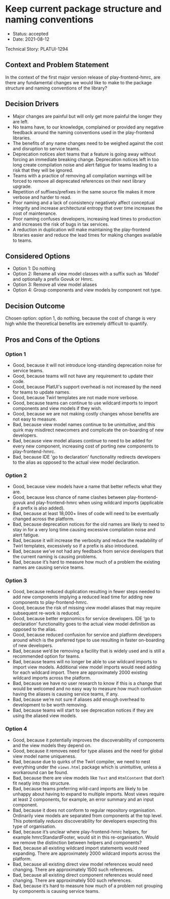 # Keep current package structure and naming conventions

* Status: accepted
* Date: 2021-08-12

Technical Story: PLATUI-1294

## Context and Problem Statement

In the context of the first major version release of play-frontend-hmrc, are there any fundamental
changes we would like to make to the package structure and naming conventions of the library?

## Decision Drivers

* Major changes are painful but will only get more painful the longer they are left.
* No teams have, to our knowledge, complained or provided any negative feedback around 
  the naming conventions used in the play-frontend libraries.
* The benefits of any name changes need to be weighed against the cost and disruption to 
  service teams.
* Deprecation notices alert teams that a feature is going away without forcing an immediate
  breaking change. Deprecation notices left in too long create compilation noise and alert 
  fatigue for teams leading to a risk that they will be ignored.
* Teams with a practice of removing all compilation warnings will be forced to remove all deprecated references 
  on their next library upgrade.
* Repetition of suffixes/prefixes in the same source file makes it more verbose and harder to read.
* Poor naming and a lack of consistency negatively affect conceptual integrity and increase architectural
  entropy that over time increases the cost of maintenance.
* Poor naming confuses developers, increasing lead times to production and increases the risk of bugs in
  tax services.
* A reduction in duplication will make maintaining the play-frontend libraries easier and reduce the lead times for 
  making changes available to teams.

## Considered Options

* Option 1: Do nothing
* Option 2: Rename all view model classes with a suffix such as 'Model' and optionally
  a prefix Govuk or Hmrc.
* Option 3: Remove all view model aliases
* Option 4: Group components and view models by component not type.

## Decision Outcome

Chosen option: option 1, do nothing, because the cost of change is very high while the
theoretical benefits are extremely difficult to quantify.

## Pros and Cons of the Options

### Option 1

* Good, because it will not introduce long-standing deprecation noise for 
  service teams.
* Good, because teams will not have any requirement to update 
  their code.
* Good, because PlatUI's support overhead is not increased by the need for teams to update
  names.
* Good, because Twirl templates are not made more verbose.
* Good, because teams can continue to use wildcard imports to import
  components and view models if they wish.
* Good, because we are not making costly changes whose benefits are not easy
  to measure.
* Bad, because view model names continue to be unintuitive, and this 
  quirk may misdirect newcomers and complicate the on-boarding of new 
  developers.
* Bad, because view model aliases continue to need to be added for every new 
  component, increasing cost of porting new components to play-frontend-hmrc.
* Bad, because IDE 'go to declaration' functionality redirects developers to 
  the alias as opposed to the actual view model declaration.

### Option 2

* Good, because view models have a name that better reflects what they are.
* Good, because less chance of name clashes between play-frontend-govuk and 
  play-frontend-hmrc when using wildcard imports (applicable if a prefix is also added).
* Bad, because at least 18,000+ lines of code will need to be eventually changed 
  across the platform.
* Bad, because deprecation notices for the old names are likely to need to stay in for a 
  very long time causing excessive compilation noise and alert fatigue.
* Bad, because it will increase the verbosity and reduce the 
  readability of Twirl templates, excessively so if a prefix is also introduced.
* Bad, because we’ve not had any feedback from service developers that the 
  current naming is causing problems.
* Bad, because it’s hard to measure how much of a problem the existing names 
  are causing service teams.

### Option 3

* Good, because reduced duplication resulting in fewer steps needed to add 
  new components implying a reduced lead time for adding new components to 
  play-frontend-hmrc.
* Good, because the risk of missing view model aliases that may require 
  subsequent re-work is reduced.
* Good, because better ergonomics for service developers. IDE 
  ‘go to declaration’ functionality goes to the actual view model definition 
  as opposed to the alias.
* Good, because reduced confusion for service and platform developers 
  around which is the preferred type to use resulting in faster on-boarding of 
  new developers.
* Bad, because we’d be removing a facility that is widely used and is still a
  recommended option for teams.
* Bad, because teams will no longer be able to use wildcard imports to
  import view models. Additional view model imports would need adding for each
  wildcard import. There are
  approximately 2000 existing wildcard imports across the platform.
* Bad, because we have no user research to know if this is a change that
  would be welcomed and no easy way to measure how much confusion having the aliases is
  causing service teams, if any.
* Bad, because we’re not sure if aliases add enough overhead to development 
  to be worth removing.
* Bad, because teams will start to see deprecation notices if they are 
  using the aliased view models.

### Option 4

* Good, because it potentially improves the discoverability of components and the view models
  they depend on.
* Good, because it removes need for type aliases and the need for global view model name 
  uniqueness.
* Bad, because due to quirks of the Twirl compiler, we need to nest everything under 
  the `views.html` package which is unintuitive, unless a workaround can be found.
* Bad, because there are view models like `Text` and `HtmlContent` that don’t fit neatly into 
  this structure.
* Bad, because teams preferring wild-card imports are likely to be unhappy about 
  having to expand to multiple imports. Most views require at least 
  2 components, for example, an error summary and an input component.
* Bad, because it does not conform to regular repository organisation. Ordinarily 
  view models are separated from components at the top level. This potentially *reduces*
  discoverability for developers expecting this type of organisation.
* Bad, because it’s unclear where play-frontend-hmrc helpers, for example hmrcStandardFooter, 
  would sit in this re-organisation. Would we remove the distinction between helpers 
  and components?
* Bad, because all existing wildcard import statements would need expanding. There are 
  approximately 2000 wildcard imports across the platform.
* Bad, because all existing direct view model references would need changing. There are 
  approximately 1500 such references.
* Bad, because all existing direct component references would need changing. There are
  approximately 500 such references.
* Bad, because it’s hard to measure how much of a problem not grouping by components is 
  causing service teams.
